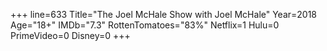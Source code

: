 +++
line=633
Title="The Joel McHale Show with Joel McHale"
Year=2018
Age="18+"
IMDb="7.3"
RottenTomatoes="83%"
Netflix=1
Hulu=0
PrimeVideo=0
Disney=0
+++

